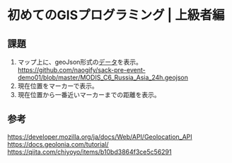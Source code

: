 # 初めてのGISプログラミング | 上級者編

## 課題

1. マップ上に、geoJson形式の[データ](https://github.com/naogify/sack-pre-event-demo01/blob/master/MODIS_C6_Russia_Asia_24h.geojson)を表示。
https://github.com/naogify/sack-pre-event-demo01/blob/master/MODIS_C6_Russia_Asia_24h.geojson
2. 現在位置をマーカーで表示。
3. 現在位置から一番近いマーカーまでの距離を表示。


## 参考
https://developer.mozilla.org/ja/docs/Web/API/Geolocation_API
https://docs.geolonia.com/tutorial/
https://qiita.com/chiyoyo/items/b10bd3864f3ce5c56291
